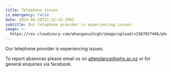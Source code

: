 ```yaml
---
title: Telephone issues
is_emergency: false
date: 2019-08-28T21:22:53.299Z
subtitle: Our telephone provider is experiencing issues.
image: >-
  https://res.cloudinary.com/whanganuihigh/image/upload/v1567027446/phone_problems_image.jpg
---
```

Our telephone provider is experiencing issues.

To report absences please email us on attendance@whs.ac.nz or for general enquiries via facebook.
